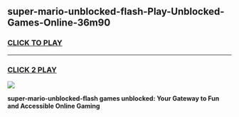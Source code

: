 
## super-mario-unblocked-flash-Play-Unblocked-Games-Online-36m90
<h3>
<a href="https://premium76.site?title=super-mario-unblocked-flash&ref=25A">CLICK TO PLAY</a></h3>
<hr>

<h3>
<a href="https://premium76.site?title=super-mario-unblocked-flash&ref=25A">CLICK 2 PLAY</a>
  
</h3>

<a href="https://premium76.site?title=super-mario-unblocked-flash&ref=25A"><img src="https://clearcache.store/games.png"></a>


**super-mario-unblocked-flash games unblocked: Your Gateway to Fun and Accessible Online Gaming**

